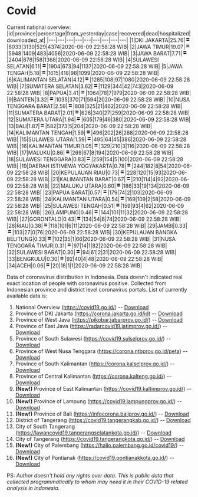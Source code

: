 # Covid
Current national overview:
|id|province|percentage|from_yesterday|case|recovered|dead|hospitalized|downloaded_at|
|---|---|---|---|---|---|---|---|---|
|1|DKI JAKARTA|25.76|![equal](https://github.com/ariefrachmannn/covid/raw/master/img/rsz_equal.png)|8033|3130|529|4374|2020-06-09 22:58:28 WIB|
|2|JAWA TIMUR|19.07|![equal](https://github.com/ariefrachmannn/covid/raw/master/img/rsz_equal.png)|5948|1409|483|4056|2020-06-09 22:58:28 WIB|
|3|JAWA BARAT|7.71|![equal](https://github.com/ariefrachmannn/covid/raw/master/img/rsz_equal.png)|2404|878|158|1368|2020-06-09 22:58:28 WIB|
|4|SULAWESI SELATAN|6.11|![equal](https://github.com/ariefrachmannn/covid/raw/master/img/rsz_equal.png)|1904|673|94|1137|2020-06-09 22:58:28 WIB|
|5|JAWA TENGAH|5.18|![equal](https://github.com/ariefrachmannn/covid/raw/master/img/rsz_equal.png)|1615|418|98|1099|2020-06-09 22:58:28 WIB|
|6|KALIMANTAN SELATAN|4.12|![equal](https://github.com/ariefrachmannn/covid/raw/master/img/rsz_equal.png)|1285|108|97|1080|2020-06-09 22:58:28 WIB|
|7|SUMATERA SELATAN|3.62|![equal](https://github.com/ariefrachmannn/covid/raw/master/img/rsz_equal.png)|1129|344|42|743|2020-06-09 22:58:28 WIB|
|8|PAPUA|3.41|![equal](https://github.com/ariefrachmannn/covid/raw/master/img/rsz_equal.png)|1064|78|7|979|2020-06-09 22:58:28 WIB|
|9|BANTEN|3.32|![equal](https://github.com/ariefrachmannn/covid/raw/master/img/rsz_equal.png)|1035|370|71|594|2020-06-09 22:58:28 WIB|
|10|NUSA TENGGARA BARAT|2.59|![equal](https://github.com/ariefrachmannn/covid/raw/master/img/rsz_equal.png)|808|325|21|462|2020-06-09 22:58:28 WIB|
|11|SUMATERA BARAT|2.01|![equal](https://github.com/ariefrachmannn/covid/raw/master/img/rsz_equal.png)|626|340|27|259|2020-06-09 22:58:28 WIB|
|12|SUMATERA UTARA|1.94|![equal](https://github.com/ariefrachmannn/covid/raw/master/img/rsz_equal.png)|605|179|46|380|2020-06-09 22:58:28 WIB|
|13|BALI|1.87|![equal](https://github.com/ariefrachmannn/covid/raw/master/img/rsz_equal.png)|582|373|5|204|2020-06-09 22:58:28 WIB|
|14|KALIMANTAN TENGAH|1.59|![equal](https://github.com/ariefrachmannn/covid/raw/master/img/rsz_equal.png)|496|202|26|268|2020-06-09 22:58:28 WIB|
|15|SULAWESI UTARA|1.59|![equal](https://github.com/ariefrachmannn/covid/raw/master/img/rsz_equal.png)|495|64|45|386|2020-06-09 22:58:28 WIB|
|16|KALIMANTAN TIMUR|1.05|![equal](https://github.com/ariefrachmannn/covid/raw/master/img/rsz_equal.png)|329|210|3|116|2020-06-09 22:58:28 WIB|
|17|MALUKU|0.86|![equal](https://github.com/ariefrachmannn/covid/raw/master/img/rsz_equal.png)|269|67|8|194|2020-06-09 22:58:28 WIB|
|18|SULAWESI TENGGARA|0.83|![equal](https://github.com/ariefrachmannn/covid/raw/master/img/rsz_equal.png)|259|154|5|100|2020-06-09 22:58:28 WIB|
|19|DAERAH ISTIMEWA YOGYAKARTA|0.78|![equal](https://github.com/ariefrachmannn/covid/raw/master/img/rsz_equal.png)|244|182|8|54|2020-06-09 22:58:28 WIB|
|20|KEPULAUAN RIAU|0.73|![equal](https://github.com/ariefrachmannn/covid/raw/master/img/rsz_equal.png)|228|120|15|93|2020-06-09 22:58:28 WIB|
|21|KALIMANTAN BARAT|0.67|![equal](https://github.com/ariefrachmannn/covid/raw/master/img/rsz_equal.png)|210|114|4|92|2020-06-09 22:58:28 WIB|
|22|MALUKU UTARA|0.60|![equal](https://github.com/ariefrachmannn/covid/raw/master/img/rsz_equal.png)|186|33|19|134|2020-06-09 22:58:28 WIB|
|23|PAPUA BARAT|0.57|![equal](https://github.com/ariefrachmannn/covid/raw/master/img/rsz_equal.png)|179|74|2|103|2020-06-09 22:58:28 WIB|
|24|KALIMANTAN UTARA|0.54|![equal](https://github.com/ariefrachmannn/covid/raw/master/img/rsz_equal.png)|169|109|2|58|2020-06-09 22:58:28 WIB|
|25|SULAWESI TENGAH|0.51|![equal](https://github.com/ariefrachmannn/covid/raw/master/img/rsz_equal.png)|159|93|4|62|2020-06-09 22:58:28 WIB|
|26|LAMPUNG|0.46|![equal](https://github.com/ariefrachmannn/covid/raw/master/img/rsz_equal.png)|144|101|11|32|2020-06-09 22:58:28 WIB|
|27|GORONTALO|0.43|![equal](https://github.com/ariefrachmannn/covid/raw/master/img/rsz_equal.png)|134|54|6|74|2020-06-09 22:58:28 WIB|
|28|RIAU|0.38|![equal](https://github.com/ariefrachmannn/covid/raw/master/img/rsz_equal.png)|118|101|6|11|2020-06-09 22:58:28 WIB|
|29|JAMBI|0.33|![equal](https://github.com/ariefrachmannn/covid/raw/master/img/rsz_equal.png)|103|27|0|76|2020-06-09 22:58:28 WIB|
|30|KEPULAUAN BANGKA BELITUNG|0.33|![equal](https://github.com/ariefrachmannn/covid/raw/master/img/rsz_equal.png)|102|35|1|66|2020-06-09 22:58:28 WIB|
|31|NUSA TENGGARA TIMUR|0.31|![equal](https://github.com/ariefrachmannn/covid/raw/master/img/rsz_equal.png)|97|14|1|82|2020-06-09 22:58:28 WIB|
|32|SULAWESI BARAT|0.30|![equal](https://github.com/ariefrachmannn/covid/raw/master/img/rsz_equal.png)|94|61|2|31|2020-06-09 22:58:28 WIB|
|33|BENGKULU|0.30|![equal](https://github.com/ariefrachmannn/covid/raw/master/img/rsz_equal.png)|92|40|4|48|2020-06-09 22:58:28 WIB|
|34|ACEH|0.06|![equal](https://github.com/ariefrachmannn/covid/raw/master/img/rsz_equal.png)|20|18|1|1|2020-06-09 22:58:28 WIB|

Data of coronavirus distribution in Indonesia. Data doesn't indicated real exact location of people with coronavirus positive. Collected from Indonesian province and district level coronavirus portals. List of currently available data is:
1. National Overview (https://covid19.go.id/) -- [Download](https://www.dropbox.com/s/66ly270fw4y76fx/covid_nasional.csv?dl=0)
2. Province of DKI Jakarta (https://corona.jakarta.go.id/id) -- [Download](https://riwayat-file-covid-19-dki-jakarta-jakartagis.hub.arcgis.com/)
3. Province of West Java (https://pikobar.jabarprov.go.id/) -- [Download](https://www.dropbox.com/s/alg0zp60fylq6cn/covid_jabar.csv?dl=0)
4. Province of East Java (https://radarcovid19.jatimprov.go.id/) -- [Download](https://www.dropbox.com/sh/e7vtgcnl4ckbvr4/AADo9UMRDZvrhHn66qTHZOvNa?dl=0)
5. Province of South Sulawesi (https://covid19.sulselprov.go.id/) -- [Download](https://www.dropbox.com/s/z5ek23lwcztj7z7/covid_sulsel.csv?dl=0)
6. Province of West Nusa Tenggara (https://corona.ntbprov.go.id/peta) -- [Download](https://www.dropbox.com/s/4p2k93n42xx0c00/covid_ntb.csv?dl=0)
7. Province of South Kalimantan (https://corona.kalselprov.go.id/) -- [Download](https://www.dropbox.com/sh/7aa2kvz8lb04pzz/AADH1Oj5oFMw2mp-D3JStPRsa?dl=0)
8. Province of Central Kalimantan (https://corona.kalteng.go.id/) -- [Download](https://www.dropbox.com/s/9q01v5r3ys2ozk4/covid_kalteng.csv?dl=0)
9. **(New!)** Province of East Kalimantan (https://covid19.kaltimprov.go.id/) -- [Download](https://www.dropbox.com/sh/qhpxj532nm80goa/AAB6ek_fp1__ieTR0TFQpfIga?dl=0)
10. **(New!)** Province of Lampung (https://covid19.lampungprov.go.id/) -- [Download](https://www.dropbox.com/s/ecuew6oa9kzwqwx/covid_lampung.csv?dl=0)
11. **(New!)** Province of Bali (https://infocorona.baliprov.go.id/) -- [Download](https://www.dropbox.com/sh/iceiwun4ufttmiu/AAC7dSRMpfTjPI1Lfzw-LeCUa?dl=0)
12. District of Tangerang (https://covid19.tangerangkab.go.id/) -- [Download](https://www.dropbox.com/sh/yxovyy6sy5bnz4p/AACZzVHinisKmz8oQWyQJ3nua?dl=0)
13. City of South Tangerang (https://lawancovid19.tangerangselatankota.go.id/) -- [Download](https://www.dropbox.com/s/zlvxo4ivswdzmle/covid_tangsel.csv?dl=0)
14. City of Tangerang (https://covid19.tangerangkota.go.id/) -- [Download](https://www.dropbox.com/s/e53224kvdrpjzy0/covid_tangkot.csv?dl=0)
15. **(New!)** City of Palembang (https://hallo.palembang.go.id/covid19/) -- [Download](https://www.dropbox.com/sh/oj17bhwhlpjht9e/AABZEG-OiaSaFvikATDx6coEa?dl=0)
16. **(New!)** City of Pontianak (https://covid19.pontianakkota.go.id/) -- [Download](https://www.dropbox.com/sh/66if3y4ly51j4sh/AADQ-zwLGa7Kz4ZzJgDw2-3na?dl=0)

PS: *Author doesn't hold any rights over data. This is public data that collected programmatically to whom may need it in their COVID-19 related analysis in Indonesia.*
